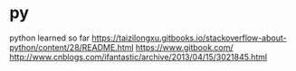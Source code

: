 # py
python learned so far
https://taizilongxu.gitbooks.io/stackoverflow-about-python/content/28/README.html
https://www.gitbook.com/
http://www.cnblogs.com/ifantastic/archive/2013/04/15/3021845.html
